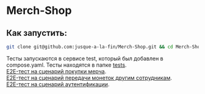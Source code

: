 # Merch-Shop
## Как запустить:
```bash
git clone git@github.com:jusque-a-la-fin/Merch-Shop.git && cd Merch-Shop && sudo docker compose up
```
Тесты запускаются в сервисе test, который был добавлен в compose.yaml.
Тесты находятся в папке [tests](https://github.com/jusque-a-la-fin/Merch-Shop/tree/main/internal/handlers/user).  
[E2E-тест на сценарий покупки мерча](https://github.com/jusque-a-la-fin/Merch-Shop/blob/main/internal/handlers/user/e2e_buy_test.go).  
[E2E-тест на сценарий передачи монеток другим сотрудникам](https://github.com/jusque-a-la-fin/Merch-Shop/blob/main/internal/handlers/user/e2e_send_test.go).  
[E2E-тест на сценарий аутентификации](https://github.com/jusque-a-la-fin/Merch-Shop/blob/main/internal/handlers/user/e2e_auth_test.go).

